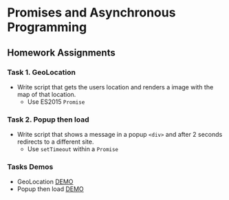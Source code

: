 # Promises and Asynchronous Programming
## Homework Assignments

### Task 1. GeoLocation
- Write script that gets the users location and renders a image with the map of that location.
  - Use ES2015 `Promise`

### Task 2. Popup then load
- Write script that shows a message in a popup `<div>` and after 2 seconds redirects to a different site.
  - Use `setTimeout` within a `Promise`
  
### Tasks Demos
- GeoLocation [DEMO](https://cdn.rawgit.com/DanielaPopova/TelerikAcademy_Homeworks/afae8cad/JS%20Applications/01.%20Promises%20and%20Asynchronous%20Programming/01.%20Get%20Location/index.html)
- Popup then load [DEMO]()